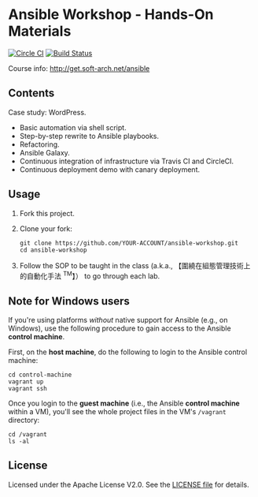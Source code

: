 Ansible Workshop - Hands-On Materials
===

[![Circle CI](https://circleci.com/gh/softarch-school/ansible-workshop.svg?style=shield)](https://circleci.com/gh/softarch-school/ansible-workshop) [![Build Status](https://travis-ci.org/softarch-school/ansible-workshop.svg?branch=master)](https://travis-ci.org/softarch-school/ansible-workshop)



Course info: http://get.soft-arch.net/ansible



## Contents

Case study: WordPress.

- Basic automation via shell script.
- Step-by-step rewrite to Ansible playbooks.
- Refactoring.
- Ansible Galaxy.
- Continuous integration of infrastructure via Travis CI and CircleCI.
- Continuous deployment demo with canary deployment.


## Usage

1. Fork this project.

2. Clone your fork:

   ```
   git clone https://github.com/YOUR-ACCOUNT/ansible-workshop.git
   cd ansible-workshop
   ```

3. Follow the SOP to be taught in the class
   (a.k.a., 【圍繞在組態管理技術上的自動化手法 <sup>TM</sup>】）
   to go through each lab.


## Note for Windows users

If you're using platforms *without* native support for Ansible (e.g., on Windows), use the following procedure to gain access to the Ansible **control machine**.

First, on the **host machine**, do the following to login to the Ansible control machine:

```
cd control-machine
vagrant up
vagrant ssh
```

Once you login to the **guest machine** (i.e., the Ansible **control machine** within a VM), you'll see the whole project files in the VM's `/vagrant` directory:

```
cd /vagrant
ls -al
```



## License

Licensed under the Apache License V2.0. See the [LICENSE file](LICENSE) for details.

